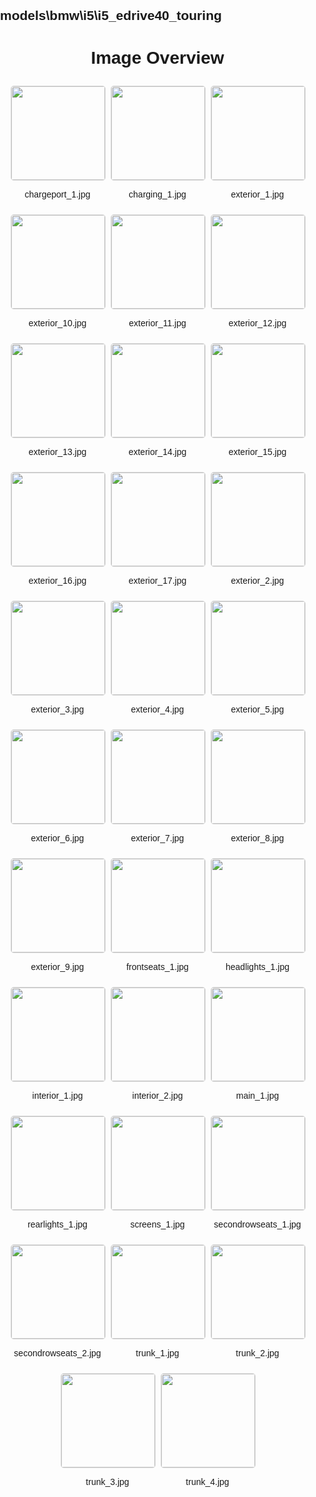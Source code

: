 ## models\bmw\i5\i5_edrive40_touring
<style>
    body {
        font-family: Arial, sans-serif;
        margin: 0;
        padding: 0;
    }
    .image-gallery {
        display: flex;
        flex-wrap: wrap;
        gap: 10px;
        justify-content: center;
        padding: 10px;
    }
    .image-gallery img {
        width: 150px;
        height: auto;
        border: 1px solid #ddd;
        border-radius: 5px;
    }
    .image-gallery div {
        flex: 1 1 calc(33.333% - 20px); /* Three images per row on large screens */
        max-width: 150px;
        text-align: center;
    }
    @media (max-width: 768px) {
        .image-gallery div {
            flex: 1 1 calc(50% - 20px); /* Two images per row on medium screens */
        }
    }
    @media (max-width: 480px) {
        .image-gallery div {
            flex: 1 1 100%; /* One image per row on small screens */
        }
    }
</style>
<h1 style ="text-align: center;"> Image Overview </h1> <div class="image-gallery">
<div>
<img src="https://media.evkx.net/multimedia/models/bmw/i5/i5_edrive40_touring/chargeport_1_st.jpg">
<p>chargeport_1.jpg</p>
</div>
<div>
<img src="https://media.evkx.net/multimedia/models/bmw/i5/i5_edrive40_touring/charging_1_st.jpg">
<p>charging_1.jpg</p>
</div>
<div>
<img src="https://media.evkx.net/multimedia/models/bmw/i5/i5_edrive40_touring/exterior_1_st.jpg">
<p>exterior_1.jpg</p>
</div>
<div>
<img src="https://media.evkx.net/multimedia/models/bmw/i5/i5_edrive40_touring/exterior_10_st.jpg">
<p>exterior_10.jpg</p>
</div>
<div>
<img src="https://media.evkx.net/multimedia/models/bmw/i5/i5_edrive40_touring/exterior_11_st.jpg">
<p>exterior_11.jpg</p>
</div>
<div>
<img src="https://media.evkx.net/multimedia/models/bmw/i5/i5_edrive40_touring/exterior_12_st.jpg">
<p>exterior_12.jpg</p>
</div>
<div>
<img src="https://media.evkx.net/multimedia/models/bmw/i5/i5_edrive40_touring/exterior_13_st.jpg">
<p>exterior_13.jpg</p>
</div>
<div>
<img src="https://media.evkx.net/multimedia/models/bmw/i5/i5_edrive40_touring/exterior_14_st.jpg">
<p>exterior_14.jpg</p>
</div>
<div>
<img src="https://media.evkx.net/multimedia/models/bmw/i5/i5_edrive40_touring/exterior_15_st.jpg">
<p>exterior_15.jpg</p>
</div>
<div>
<img src="https://media.evkx.net/multimedia/models/bmw/i5/i5_edrive40_touring/exterior_16_st.jpg">
<p>exterior_16.jpg</p>
</div>
<div>
<img src="https://media.evkx.net/multimedia/models/bmw/i5/i5_edrive40_touring/exterior_17_st.jpg">
<p>exterior_17.jpg</p>
</div>
<div>
<img src="https://media.evkx.net/multimedia/models/bmw/i5/i5_edrive40_touring/exterior_2_st.jpg">
<p>exterior_2.jpg</p>
</div>
<div>
<img src="https://media.evkx.net/multimedia/models/bmw/i5/i5_edrive40_touring/exterior_3_st.jpg">
<p>exterior_3.jpg</p>
</div>
<div>
<img src="https://media.evkx.net/multimedia/models/bmw/i5/i5_edrive40_touring/exterior_4_st.jpg">
<p>exterior_4.jpg</p>
</div>
<div>
<img src="https://media.evkx.net/multimedia/models/bmw/i5/i5_edrive40_touring/exterior_5_st.jpg">
<p>exterior_5.jpg</p>
</div>
<div>
<img src="https://media.evkx.net/multimedia/models/bmw/i5/i5_edrive40_touring/exterior_6_st.jpg">
<p>exterior_6.jpg</p>
</div>
<div>
<img src="https://media.evkx.net/multimedia/models/bmw/i5/i5_edrive40_touring/exterior_7_st.jpg">
<p>exterior_7.jpg</p>
</div>
<div>
<img src="https://media.evkx.net/multimedia/models/bmw/i5/i5_edrive40_touring/exterior_8_st.jpg">
<p>exterior_8.jpg</p>
</div>
<div>
<img src="https://media.evkx.net/multimedia/models/bmw/i5/i5_edrive40_touring/exterior_9_st.jpg">
<p>exterior_9.jpg</p>
</div>
<div>
<img src="https://media.evkx.net/multimedia/models/bmw/i5/i5_edrive40_touring/frontseats_1_st.jpg">
<p>frontseats_1.jpg</p>
</div>
<div>
<img src="https://media.evkx.net/multimedia/models/bmw/i5/i5_edrive40_touring/headlights_1_st.jpg">
<p>headlights_1.jpg</p>
</div>
<div>
<img src="https://media.evkx.net/multimedia/models/bmw/i5/i5_edrive40_touring/interior_1_st.jpg">
<p>interior_1.jpg</p>
</div>
<div>
<img src="https://media.evkx.net/multimedia/models/bmw/i5/i5_edrive40_touring/interior_2_st.jpg">
<p>interior_2.jpg</p>
</div>
<div>
<img src="https://media.evkx.net/multimedia/models/bmw/i5/i5_edrive40_touring/main_1_st.jpg">
<p>main_1.jpg</p>
</div>
<div>
<img src="https://media.evkx.net/multimedia/models/bmw/i5/i5_edrive40_touring/rearlights_1_st.jpg">
<p>rearlights_1.jpg</p>
</div>
<div>
<img src="https://media.evkx.net/multimedia/models/bmw/i5/i5_edrive40_touring/screens_1_st.jpg">
<p>screens_1.jpg</p>
</div>
<div>
<img src="https://media.evkx.net/multimedia/models/bmw/i5/i5_edrive40_touring/secondrowseats_1_st.jpg">
<p>secondrowseats_1.jpg</p>
</div>
<div>
<img src="https://media.evkx.net/multimedia/models/bmw/i5/i5_edrive40_touring/secondrowseats_2_st.jpg">
<p>secondrowseats_2.jpg</p>
</div>
<div>
<img src="https://media.evkx.net/multimedia/models/bmw/i5/i5_edrive40_touring/trunk_1_st.jpg">
<p>trunk_1.jpg</p>
</div>
<div>
<img src="https://media.evkx.net/multimedia/models/bmw/i5/i5_edrive40_touring/trunk_2_st.jpg">
<p>trunk_2.jpg</p>
</div>
<div>
<img src="https://media.evkx.net/multimedia/models/bmw/i5/i5_edrive40_touring/trunk_3_st.jpg">
<p>trunk_3.jpg</p>
</div>
<div>
<img src="https://media.evkx.net/multimedia/models/bmw/i5/i5_edrive40_touring/trunk_4_st.jpg">
<p>trunk_4.jpg</p>
</div>
</div>
